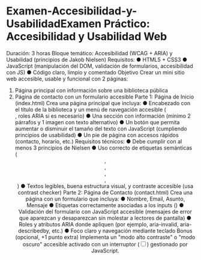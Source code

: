 # Examen-Accesibilidad-y-UsabilidadExamen Práctico: Accesibilidad y Usabilidad Web
Duración: 3 horas Bloque temático: Accesibilidad (WCAG + ARIA) y Usabilidad (principios de Jakob Nielsen) Requisitos:
● HTML5 + CSS3
● JavaScript (manipulación del DOM, validación de formularios, accesibilidad con JS)
● Código claro, limpio y comentado
Objetivo
Crear un mini sitio web accesible, usable y funcional con 2 páginas:
1. Página principal con información sobre una biblioteca pública
2. Página de contacto con un formulario accesible
Parte 1: Página de Inicio (index.html)
Crea una página principal que incluya:
● Encabezado con el título de la biblioteca y un menú de navegación accesible (<nav>, roles ARIA si es necesario)
● Una sección con información (mínimo 2 párrafos y 1 imagen con texto alternativo)
● Un botón que permita aumentar o disminuir el tamaño del texto con JavaScript (cumpliendo principios de usabilidad)
● Un pie de página con accesos rápidos (contacto, horario, etc.)
Requisitos técnicos:
● Debe cumplir con al menos 3 principios de Nielsen
● Uso correcto de etiquetas semánticas (<header>, <main>, <footer>, <section>, <article>)
● Textos legibles, buena estructura visual, y contraste accesible (usa contrast checker)
Parte 2: Página de Contacto (contact.html)
Crea una página con un formulario que incluya:
● Nombre, Email, Asunto, Mensaje
● Etiquetas correctamente asociadas a los inputs (<label for="...">)
● Validación del formulario con JavaScript accesible (mensajes de error que aparezcan y desaparezcan sin molestar a lectores de pantalla)
● Roles y atributos ARIA donde apliquen (por ejemplo, aria-invalid, aria-describedby, etc.)
● Foco claro y navegación mediante teclado
Bonus (opcional, +1 punto extra)
Implementa un "modo alto contraste" o "modo oscuro" accesible activado con un interruptor (<input type="checkbox">) gestionado por JavaScript.
